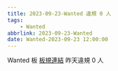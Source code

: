 ```yaml
---
title: 2023-09-23-Wanted 違規 0 人
tags:
    - Wanted
abbrlink: 2023-09-23-Wanted
date: Wanted-2023-09-23 12:00:00
---
```

Wanted 板 [板規連結](https://www.ptt.cc/bbs/Wanted/M.1608829773.A.D3B.html)
昨天違規 0 人
